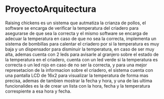 # ProyectoArquitectura

Raising chickens es un sistema que autmatiza la crianza de pollos, el software se encarga de verificar la temperatura del criadero para asegurarse de que sea la correcta y el
mismo software se encarga de adecuar la temperatura en caso de que no sea la correcta, implementa un sistema de bombillas para calentar el criadero por si la temperatura es muy
baja y un dispensador para disminuir la temperatura, en caso de ser muy alta, ademas cuenta con 2 leds para avisarle al granjero sobre el estado de la temperatura en el criadero,
cuenta con un led verde si la temperatura es correcta o un led rojo en caso de no ser la correcta, y para una mejor represetacion de la informacion sobre el criadero, el sistema
cuenta con una pantalla LCD de 16x2 para visualizar la temperatura de forma mas precisa, ademas de tambien mostrar la fecha y hora, y una de las ultima funcionalides es la de 
crear un lista con la hora, fecha y la temperatura correspiente a esa hora y fecha.
